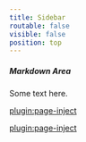 ```yaml
---
title: Sidebar
routable: false
visible: false
position: top
---
```


##### Markdown Area

Some text here.

[plugin:page-inject](/twitterfeed)

[plugin:page-inject](/embedlycard)
